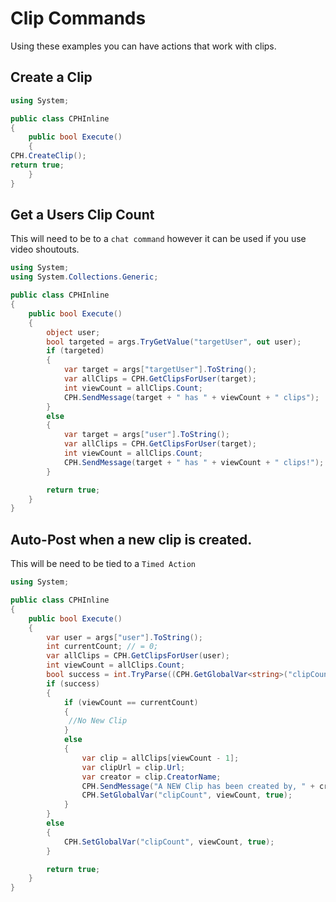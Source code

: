 # Clip Commands

Using these examples you can have actions that work with clips.

## Create a Clip
```cs
using System;

public class CPHInline
{
    public bool Execute()
    {
CPH.CreateClip();
return true;
    }
}
```

## Get a Users Clip Count
This will need to be to a `chat command` however it can be used if you use video shoutouts.
```cs
using System;
using System.Collections.Generic;

public class CPHInline
{
    public bool Execute()
    {
        object user;
        bool targeted = args.TryGetValue("targetUser", out user);
        if (targeted)
        {
            var target = args["targetUser"].ToString();
            var allClips = CPH.GetClipsForUser(target);
            int viewCount = allClips.Count;
            CPH.SendMessage(target + " has " + viewCount + " clips");
        }
        else
        {
            var target = args["user"].ToString();
            var allClips = CPH.GetClipsForUser(target);
            int viewCount = allClips.Count;
            CPH.SendMessage(target + " has " + viewCount + " clips!");
        }

        return true;
    }
}
```

## Auto-Post when a new clip is created.
This will be need to be tied to a `Timed Action`
```cs
using System;

public class CPHInline
{
    public bool Execute()
    {
        var user = args["user"].ToString();
        int currentCount; // = 0;
        var allClips = CPH.GetClipsForUser(user);
        int viewCount = allClips.Count;
        bool success = int.TryParse((CPH.GetGlobalVar<string>("clipCount")), out currentCount);
        if (success)
        {
            if (viewCount == currentCount)
            {
             //No New Clip
            }
            else
            {
                var clip = allClips[viewCount - 1];
                var clipUrl = clip.Url;
                var creator = clip.CreatorName;
                CPH.SendMessage("A NEW Clip has been created by, " + creator + " " + clipUrl);
                CPH.SetGlobalVar("clipCount", viewCount, true);
            }
        }
        else
        {
            CPH.SetGlobalVar("clipCount", viewCount, true);
        }

        return true;
    }
}
```